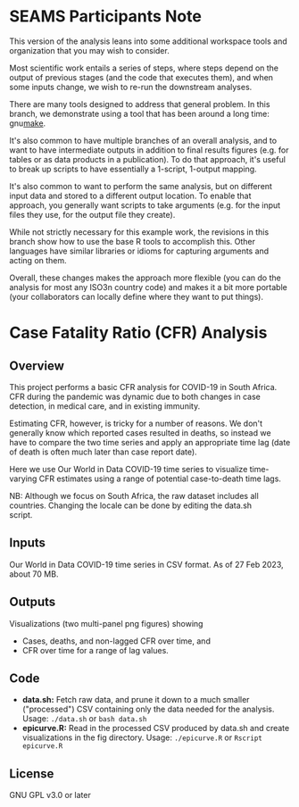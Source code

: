 # SEAMS Participants Note

This version of the analysis leans into some additional workspace tools and organization that you may wish to consider.

Most scientific work entails a series of steps, where steps depend on the output of previous stages (and the code that executes them), and when some inputs change, we wish to re-run the downstream analyses.

There are many tools designed to address that general problem. In this branch, we demonstrate using a tool that has been around a long time: gnu[make](https://www.gnu.org/software/make/manual/make.html).

It's also common to have multiple branches of an overall analysis, and to want to have intermediate outputs in addition to final results figures (e.g. for tables or as data products in a publication). To do that approach, it's useful to break up scripts to have essentially a 1-script, 1-output mapping.

It's also common to want to perform the same analysis, but on different input data and stored to a different output location. To enable that approach, you generally want scripts to take arguments (e.g. for the input files they use, for the output file they create).

While not strictly necessary for this example work, the revisions in this branch show how to use the base R tools to accomplish this. Other languages have similar libraries or idioms for capturing arguments and acting on them.

Overall, these changes makes the approach more flexible (you can do the analysis for most any ISO3n country code) and makes it a bit more portable (your collaborators can locally define where they want to put things).

# Case Fatality Ratio (CFR) Analysis  
  
## Overview  
This project performs a basic CFR analysis for COVID-19 in South Africa. CFR during the pandemic was dynamic due to both changes in case detection, in medical care, and in existing immunity.  
  
Estimating CFR, however, is tricky for a number of reasons. We don't generally know which reported cases resulted in deaths, so instead we have to compare the two time series and apply an appropriate time lag (date of death is often much later than case report date).  
  
Here we use Our World in Data COVID-19 time series to visualize time-varying CFR estimates using a range of potential case-to-death time lags.  
  
NB: Although we focus on South Africa, the raw dataset includes all countries. Changing the locale can be done by editing the data.sh  
script.  
  
## Inputs  
Our World in Data COVID-19 time series in CSV format. As of 27 Feb 2023, about 70 MB.  
  
## Outputs  
Visualizations (two multi-panel png figures) showing
- Cases, deaths, and non-lagged CFR over time, and
- CFR over time for a range of lag values.  
  
## Code  
- **data<span>.sh</span>:** Fetch raw data, and prune it down to a much smaller ("processed") CSV containing only the data needed for the analysis.  
Usage: `./data.sh` or `bash data.sh`
- **epicurve.R:** Read in the processed CSV produced by data<span>.sh</span> and create visualizations in the fig directory.
Usage: `./epicurve.R` or `Rscript epicurve.R`

## License
GNU GPL v3.0 or later
